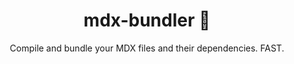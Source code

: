 <div align="center">
<h1>mdx-bundler 🦤</h1>

<p>Compile and bundle your MDX files and their dependencies. FAST.</p>
</div>

